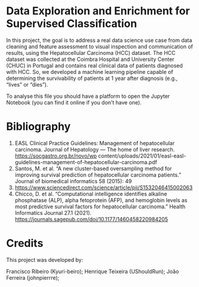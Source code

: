 # Data Exploration and Enrichment for Supervised Classification
In this project, the goal is to address a real data science use case from data cleaning and feature assessment to 
visual inspection and communication of results, using the Hepatocellular Carcinoma (HCC) dataset. The HCC 
dataset was collected at the Coimbra Hospital and University Center (CHUC) in Portugal and contains real 
clinical data of patients diagnosed with HCC. So, we developed a machine learning 
pipeline capable of determining the survivability of patients at 1 year after diagnosis (e.g., “lives” or “dies”).

To analyse this file you should have a platform to open the Jupyter Notebook (you can find it online if you don't have one).

# Bibliography 
1. EASL Clinical Practice Guidelines: Management of hepatocellular carcinoma. Journal of 
Hepatology — The home of liver research. https://socgastro.org.br/novo/wp
content/uploads/2021/01/easl-easl-guidelines-management-of-hepatocellular-carcinoma.pdf 
2. Santos, M. et al. “A new cluster-based oversampling method for improving survival prediction of 
hepatocellular carcinoma patients.” Journal of biomedical informatics 58 (2015): 49
59. https://www.sciencedirect.com/science/article/pii/S1532046415002063 
3. Chicco, D. et al. “Computational intelligence identifies alkaline phosphatase (ALP), alpha
fetoprotein (AFP), and hemoglobin levels as most predictive survival factors for hepatocellular 
carcinoma.” Health Informatics Journal 27.1 
(2021). https://journals.sagepub.com/doi/10.1177/1460458220984205

# Credits
This project was developed by:

Francisco Ribeiro (Kyuri-beiro);
Henrique Teixeira (UShouldRun);
João Ferreira (johnpierrre);
